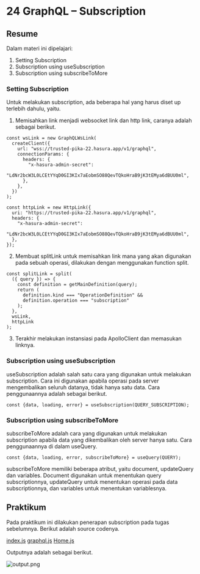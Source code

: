 # 24 GraphQL – Subscription

## Resume

Dalam materi ini dipelajari:

1. Setting Subscription
2. Subscription using useSubscription
3. Subscription using subscribeToMore

### Setting Subscription

Untuk melakukan subscription, ada beberapa hal yang harus diset up terlebih dahulu, yaitu.

1. Memisahkan link menjadi websocket link dan http link, caranya adalah sebagai berikut.

```
const wsLink = new GraphQLWsLink(
  createClient({
    url: "wss://trusted-pika-22.hasura.app/v1/graphql",
    connectionParams: {
      headers: {
        "x-hasura-admin-secret":
          "LdNr2bcW3L0LCEtYYqD0GI3KIx7aEobmSO88QevTQkoHraB9jK3tEMya6dBUU0ml",
      },
    },
  })
);

const httpLink = new HttpLink({
  uri: "https://trusted-pika-22.hasura.app/v1/graphql",
  headers: {
    "x-hasura-admin-secret":
      "LdNr2bcW3L0LCEtYYqD0GI3KIx7aEobmSO88QevTQkoHraB9jK3tEMya6dBUU0ml",
  },
});
```

2. Membuat splitLink untuk memisahkan link mana yang akan digunakan pada sebuah operasi, dilakukan dengan menggunakan function split.

```
const splitLink = split(
  ({ query }) => {
    const definition = getMainDefinition(query);
    return (
      definition.kind === "OperationDefinition" &&
      definition.operation === "subscription"
    );
  },
  wsLink,
  httpLink
);
```

3. Terakhir melakukan instansiasi pada ApolloClient dan memasukan linknya.

### Subscription using useSubscription

useSubscription adalah salah satu cara yang digunakan untuk melakukan subscription. Cara ini digunakan apabila operasi pada server mengembalikan seluruh datanya, tidak hanya satu data. Cara penggunaannya adalah sebagai berikut.

```
const {data, loading, error} = useSubscription(QUERY_SUBSCRIPTION);
```

### Subscription using subscribeToMore

subscribeToMore adalah cara yang digunakan untuk melakukan subscription apabila data yang dikembalikan oleh server hanya satu. Cara penggunaannya di dalam useQuery.

```
const {data, loading, error, subscribeToMore} = useQuery(QUERY);
```

subscribeToMore memiliki beberapa atribut, yaitu document, updateQuery dan variables. Document digunakan untuk menentukan query subscriptionnya, updateQuery untuk menentukan operasi pada data subscriptionnya, dan variables untuk menentukan variablesnya.

## Praktikum

Pada praktikum ini dilakukan penerapan subscription pada tugas sebelumnya. Berikut adalah source codenya.

[index.js](./praktikum/lib/client/index.js)
[graphql.js](./praktikum/lib/client/graphql.js)
[Home.js](./praktikum/src/component/Home.js)

Outputnya adalah sebagai berikut.

![output.png](./screenshots/output.png)
